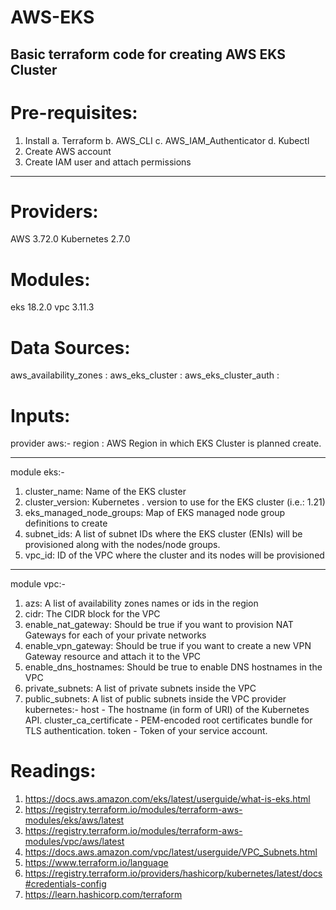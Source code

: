 # AWS-EKS
Basic terraform code for creating AWS EKS Cluster
-------------------------------------------------
Pre-requisites:
===============
1. Install 
    a. Terraform
    b. AWS_CLI
    c. AWS_IAM_Authenticator
    d. Kubectl
2. Create AWS account
3. Create IAM user and attach permissions 
____________________________________________________

Providers:
========
AWS	3.72.0
Kubernetes	2.7.0

Modules:
========
eks 18.2.0
vpc 3.11.3

Data Sources:
=============
aws_availability_zones : 
aws_eks_cluster :
aws_eks_cluster_auth :

Inputs:
=======
provider aws:-
region : AWS Region in which EKS Cluster is planned create.
_____________________________________________________________
module eks:-
1. cluster_name:	Name of the EKS cluster
2. cluster_version: 	Kubernetes <major>.<minor> version to use for the EKS cluster (i.e.: 1.21)
3. eks_managed_node_groups: 	Map of EKS managed node group definitions to create
4. subnet_ids:	A list of subnet IDs where the EKS cluster (ENIs) will be provisioned along with the nodes/node groups.
5. vpc_id:	ID of the VPC where the cluster and its nodes will be provisioned
______________________________________________________________
module vpc:-
1. azs:	A list of availability zones names or ids in the region
2. cidr:	The CIDR block for the VPC
3. enable_nat_gateway:	Should be true if you want to provision NAT Gateways for each of your private networks
4. enable_vpn_gateway:	Should be true if you want to create a new VPN Gateway resource and attach it to the VPC
5. enable_dns_hostnames:	Should be true to enable DNS hostnames in the VPC
6. private_subnets:	A list of private subnets inside the VPC  
7. public_subnets:	A list of public subnets inside the VPC
provider kubernetes:-
host - The hostname (in form of URI) of the Kubernetes API. 
cluster_ca_certificate -  PEM-encoded root certificates bundle for TLS authentication. 
token - Token of your service account.

  
  Readings:
  =========
  1. https://docs.aws.amazon.com/eks/latest/userguide/what-is-eks.html
  2. https://registry.terraform.io/modules/terraform-aws-modules/eks/aws/latest
  3. https://registry.terraform.io/modules/terraform-aws-modules/vpc/aws/latest
  4. https://docs.aws.amazon.com/vpc/latest/userguide/VPC_Subnets.html
  5. https://www.terraform.io/language
  6. https://registry.terraform.io/providers/hashicorp/kubernetes/latest/docs#credentials-config
  7. https://learn.hashicorp.com/terraform
